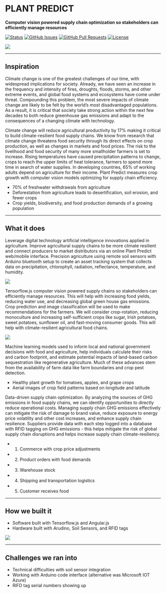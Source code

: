 # PLANT PREDICT

**Computer vision powered supply chain optimization so stakeholders can efficiently manage resources** 

<div>
  
  [![Status](https://img.shields.io/badge/status-active-success.svg)]()
  [![GitHub Issues](https://img.shields.io/github/issues/lucylow/Minority-Programmers-ClimateHacks-2021.svg)](https://github.com/lucylow/Minority-Programmers-ClimateHacks-2021/issues)
  [![GitHub Pull Requests](https://img.shields.io/github/issues-pr/lucylow/Minority-Programmers-ClimateHacks-2021.svg)](https://github.com/lucylow/Minority-Programmers-ClimateHacks-2021/pulls)
  [![License](https://img.shields.io/bower/l/bootstrap)]()

</div>

![](https://github.com/lucylow/Minority-Programmers-ClimateHacks-2021/blob/main/images/Screen%20Shot%202021-04-26%20at%202.41.31%20AM.png)

------
## Inspiration
Climate change is one of the greatest challenges of our time, with widespread implications for society. Already, we have seen an increase in the frequency and intensity of fires, droughts, floods, storms, and other extreme events, and global food systems and ecosystems have come under threat. Compounding this problem, the most severe impacts of climate change are likely to be felt by the world’s most disadvantaged populations. As a result, it is critical that society take strong action within the next few decades to both reduce greenhouse gas emissions and adapt to the consequences of a changing climate with technology.

Climate change will reduce agricultural productivity by 17% making it critical to build climate-resilient food supply chains. We know from research that climate change threatens food security through its direct effects on crop production, as well as changes in markets and food prices. The risk to the livelihood and food security of many more smallholder farmers is set to increase. Rising temperatures have caused precipitation patterns to change, crops to reach the upper limits of heat tolerance, farmers to spend more time in search of water supplies. In developing countries, 65% of working adults depend on agriculture for their income. Plant Predict measures crop growth with computer vision models optimizing for supply chain efficiency. 

*  70% of freshwater withdrawals from agriculture 
* Deforestation from agriculture leads to desertification, soil erosion, and fewer crops 
* Crop yields, biodiversity, and food production demands of a growing population


------
## What it does

Leverage digital technology artificial intelligence innovations applied in agriculture. Improve agricultural supply chains to be more climate resilient and connect producers to market distributors via an online Plant Predict web/mobile interface. Precision agriculture using remote soil sensors with Arduino bluetooth setup to create an asset tracking system that collects data on precipitation, chlorophyll, radiation, reflectance, temperature, and humidity. 

![](https://github.com/lucylow/Minority-Programmers-ClimateHacks-2021/blob/main/images/Screen%20Shot%202021-04-26%20at%202.42.03%20AM.png)

Tensorflow.js computer vision powered supply chains so stakeholders can efficiently manage resources. This will help with increasing food yields, reducing water use, and decreasing global green house gas emissions. Crop prediction and image classification will be used to make recommendations for the farmers. 
We will consider crop-rotation, reducing monoculture and increasing self-sufficient crops like sugar, Irish potatoes, sweet potatoes, sunflower oil, and fast-moving consumer goods. This will help with climate-resilient agricultural food chains.

![](https://github.com/lucylow/Minority-Programmers-ClimateHacks-2021/blob/main/images/Screen%20Shot%202021-04-26%20at%202.42.33%20AM.png)

Machine learning models used to inform local and national government decisions with food and agriculture, help individuals calculate their risks and carbon footprint, and estimate potential impacts of land-based carbon sequestration like regenerative agriculture. Much of these advances stem from the availability of farm data like farm boundaries and crop pest detection.

* Healthy plant growth for tomatoes, apples, and grape crops
* Aerial images of crop field patterns based on longitude and latitude 

Data-driven supply chain optimization. By analyzing the sources of  GHG emissions in food supply chains, we can identify opportunities to directly reduce  operational costs. Managing supply chain GHG emissions effectively can mitigate the risk of damage to brand value, reduce exposure to energy price volatility and other cost increases, and enhance supply chain resilience. Suppliers provide data with each step logged into a database with RFID tagging on GHG emissions - this helps mitigate the risk of global supply chain disruptions and helps increase supply chain climate-resiliency.

* 1. Commerce with crop price adjustments
* 2. Product orders with food demands
* 3. Warehouse stock
* 4. Shipping and transportation logistics
* 5. Customer receives food 

-----
## How we built it 
* Software built with Tensorflow.js and Angular.js
* Hardware built with Arudino, Soil Sensors, and RFID tags

![](https://github.com/lucylow/Minority-Programmers-ClimateHacks-2021/blob/main/images/Screen%20Shot%202021-04-26%20at%202.42.18%20AM.png)

------

## Challenges we ran into 

* Technical difficulties with soil sensor integration  
* Working with Arduino code interface (alternative was Microsoft IOT Azure)
* RIFD tag serial numbers showing up


